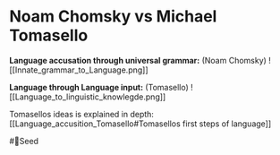# Noam Chomsky vs Michael Tomasello


**Language accusation through universal grammar:** (Noam Chomsky)
![[Innate_grammar_to_Language.png]]

**Language through Language input:** (Tomasello)
![[Language_to_linguistic_knowlegde.png]]

Tomasellos ideas is explained in depth:
[[Language_accusition_Tomasello#Tomasellos first steps of language]]


#🌱Seed 